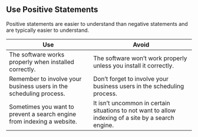 ## Use Positive Statements

Positive statements are easier to understand than negative statements and are typically easier to understand.

| Use | Avoid |
| --- | --- |
| The software works properly when installed correctly. | The software won’t work properly unless you install it correctly. |
| Remember to involve your business users in the scheduling process. | Don’t forget to involve your business users in the scheduling process. |
| Sometimes you want to prevent a search engine from indexing a website. | It isn’t uncommon in certain situations to not want to allow indexing of a site by a search engine. |
